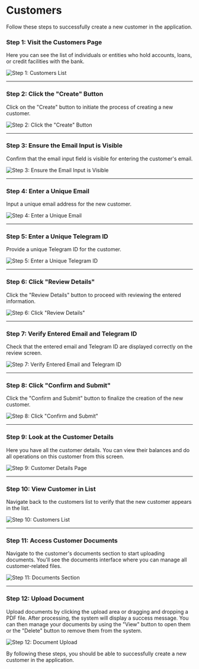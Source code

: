# Customers

Follow these steps to successfully create a new customer in the application.

### Step 1: Visit the Customers Page

Here you can see the list of individuals or entities who hold accounts, loans, or credit facilities with the bank.

![Step 1: Customers List](./screenshots/customers.cy.ts/2_list_all_customers.png)

---

<!-- new-page -->

### Step 2: Click the "Create" Button

Click on the "Create" button to initiate the process of creating a new customer.

![Step 2: Click the "Create" Button](./screenshots/customers.cy.ts/3_click_create_button.png)

---

<!-- new-page -->

### Step 3: Ensure the Email Input is Visible

Confirm that the email input field is visible for entering the customer's email.

![Step 3: Ensure the Email Input is Visible](./screenshots/customers.cy.ts/4_verify_email_input_visible.png)

---

<!-- new-page -->

### Step 4: Enter a Unique Email

Input a unique email address for the new customer.

![Step 4: Enter a Unique Email](./screenshots/customers.cy.ts/5_enter_email.png)

---

<!-- new-page -->

### Step 5: Enter a Unique Telegram ID

Provide a unique Telegram ID for the customer.

![Step 5: Enter a Unique Telegram ID](./screenshots/customers.cy.ts/6_enter_telegram_id.png)

---

<!-- new-page -->

### Step 6: Click "Review Details"

Click the "Review Details" button to proceed with reviewing the entered information.

![Step 6: Click "Review Details"](./screenshots/customers.cy.ts/7_click_review_details.png)

---

<!-- new-page -->

### Step 7: Verify Entered Email and Telegram ID

Check that the entered email and Telegram ID are displayed correctly on the review screen.

![Step 7: Verify Entered Email and Telegram ID](./screenshots/customers.cy.ts/8_verify_details.png)

---

<!-- new-page -->

### Step 8: Click "Confirm and Submit"

Click the "Confirm and Submit" button to finalize the creation of the new customer.

![Step 8: Click "Confirm and Submit"](./screenshots/customers.cy.ts/9_click_confirm_submit.png)

---

<!-- new-page -->

### Step 9: Look at the Customer Details

Here you have all the customer details. You can view their balances and do all operations on this customer from this screen.

![Step 9: Customer Details Page](./screenshots/customers.cy.ts/10_verify_email.png)

---

<!-- new-page -->

### Step 10: View Customer in List

Navigate back to the customers list to verify that the new customer appears in the list.

![Step 10: Customers List](./screenshots/customers.cy.ts/11_verify_customer_in_list.png)

---

<!-- new-page -->

### Step 11: Access Customer Documents

Navigate to the customer's documents section to start uploading documents. You'll see the documents interface where you can manage all customer-related files.

![Step 11: Documents Section](./screenshots/customers.cy.ts/12_customer_documents.png)

---

<!-- new-page -->

### Step 12: Upload Document

Upload documents by clicking the upload area or dragging and dropping a PDF file. After processing, the system will display a success message. You can then manage your documents by using the "View" button to open them or the "Delete" button to remove them from the system.

![Step 12: Document Upload](./screenshots/customers.cy.ts/13_upload_document.png)

By following these steps, you should be able to successfully create a new customer in the application.
